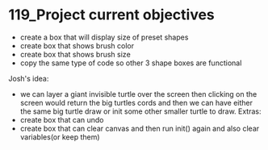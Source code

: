 # 119_Project current objectives

- create a box that will display size of preset shapes
- create box that shows brush color
- create box that shows brush size
- copy the same type of code so other 3 shape boxes are functional


Josh's idea:
- we can layer a giant invisible turtle over the screen then clicking on the screen would return the big turtles cords and then we can have either the same big turtle draw or init some other smaller turtle to draw.
Extras: 
- create box that can undo
- create box that can clear canvas and then run init() again and also clear variables(or keep them)
